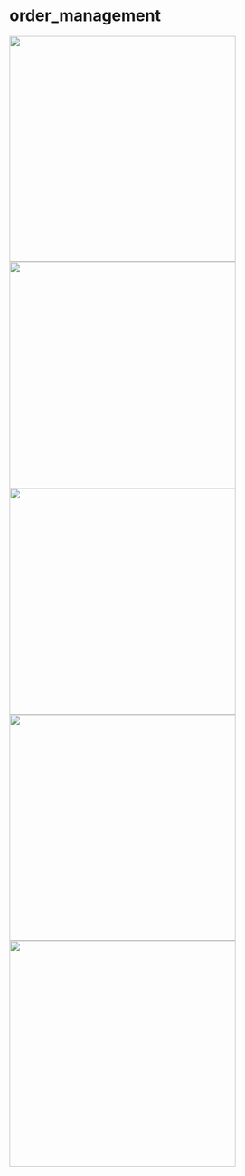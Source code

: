 # order_management
<center>
<div>

  <img src="http://leventguner.net/order_management/main_menu.png" height="400" style="float: left;" />
  <img src="http://leventguner.net/order_management/all_tables.png" height="400" style="float: left;" />
  <img src="http://leventguner.net/order_management/table.png" height="400" style="float: left;" />

</div>
</center>
<div>
  <center>
  <img src="http://leventguner.net/order_management/table_add_item.png" height="400" style="float: left;" />
  <img src="http://leventguner.net/order_management/table_get_check.png" height="400" style="float: left;" />
  </center>
</div>
